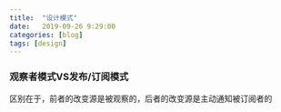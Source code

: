 ```yaml
---
title:  "设计模式"
date:   2019-09-26 9:29:00
categories: [blog]
tags: [design]
---
```


### 观察者模式VS发布/订阅模式
区别在于，前者的改变源是被观察的，后者的改变源是主动通知被订阅者的
